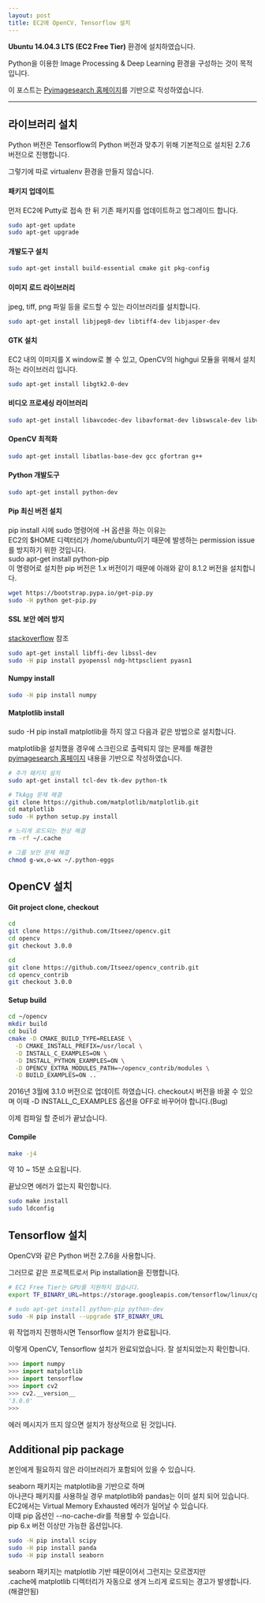 ```yaml
---
layout: post
title: EC2에 OpenCV, Tensorflow 설치
---
```


**Ubuntu 14.04.3 LTS (EC2 Free Tier)** 환경에 설치하였습니다.

Python을 이용한 Image Processing & Deep Learning 환경을 구성하는 것이 목적입니다.

이 포스트는 [Pyimagesearch 홈페이지](//www.pyimagesearch.com/2015/06/22/install-opencv-3-0-and-python-2-7-on-ubuntu/)를 기반으로 작성하였습니다.

---

## 라이브러리 설치

Python 버전은 Tensorflow의 Python 버전과 맞추기 위해
기본적으로 설치된 2.7.6 버전으로 진행합니다.

그렇기에 따로 virtualenv 환경을 만들지 않습니다.


#### 패키지 업데이트

먼저 EC2에 Putty로 접속 한 뒤 기존 패키지를 업데이트하고 업그레이드 합니다.

```bash
sudo apt-get update
sudo apt-get upgrade
```

#### 개발도구 설치

```bash
sudo apt-get install build-essential cmake git pkg-config
```

#### 이미지 로드 라이브러리

jpeg, tiff, png 파일 등을 로드할 수 있는 라이브러리를 설치합니다.

```bash
sudo apt-get install libjpeg8-dev libtiff4-dev libjasper-dev
```

#### GTK 설치

EC2 내의 이미지를 X window로 볼 수 있고, OpenCV의 highgui 모듈을 위해서 설치하는 라이브러리 입니다.

```bash
sudo apt-get install libgtk2.0-dev
```

#### 비디오 프로세싱 라이브러리

```bash
sudo apt-get install libavcodec-dev libavformat-dev libswscale-dev libv4l-dev
```

#### OpenCV 최적화

```bash
sudo apt-get install libatlas-base-dev gcc gfortran g++
```

#### Python 개발도구

```bash
sudo apt-get install python-dev
```

#### Pip 최신 버전 설치

<div class='def'>
pip install 시에 sudo 명령어에 -H 옵션을 하는 이유는
<br>
EC2의 $HOME 디렉터리가 /home/ubuntu이기 때문에 발생하는 permission issue를 방지하기 위한 것입니다.
</div>

<div class='def'>
sudo apt-get install python-pip <br>
이 명령어로 설치한 pip 버전은 1.x 버전이기 때문에 아래와 같이 8.1.2 버전을 설치합니다.
</div>

```bash
wget https://bootstrap.pypa.io/get-pip.py
sudo -H python get-pip.py
```

#### SSL 보안 에러 방지

[stackoverflow](//stackoverflow.com/questions/29134512/insecureplatformwarning-a-true-sslcontext-object-is-not-available-this-prevent) 참조

```bash
sudo apt-get install libffi-dev libssl-dev
sudo -H pip install pyopenssl ndg-httpsclient pyasn1
```

#### Numpy install

```bash
sudo -H pip install numpy
```

#### Matplotlib install

sudo -H pip install matplotlib을 하지 않고 다음과 같은 방법으로 설치합니다.

matplotlib을 설치했을 경우에 스크린으로 출력되지 않는 문제를 해결한 [pyimagesearch 홈페이지](//www.pyimagesearch.com/2015/08/24/resolved-matplotlib-figures-not-showing-up-or-displaying/) 내용을 기반으로 작성하였습니다.

```bash
# 추가 패키지 설치
sudo apt-get install tcl-dev tk-dev python-tk

# TkAgg 문제 해결
git clone https://github.com/matplotlib/matplotlib.git
cd matplotlib
sudo -H python setup.py install

# 느리게 로드되는 현상 해결
rm -rf ~/.cache

# 그룹 보안 문제 해결
chmod g-wx,o-wx ~/.python-eggs
```

## OpenCV 설치

#### Git project clone, checkout

```bash
cd
git clone https://github.com/Itseez/opencv.git
cd opencv
git checkout 3.0.0
```

```bash
cd
git clone https://github.com/Itseez/opencv_contrib.git
cd opencv_contrib
git checkout 3.0.0
```

#### Setup build

```bash
cd ~/opencv
mkdir build
cd build
cmake -D CMAKE_BUILD_TYPE=RELEASE \
  -D CMAKE_INSTALL_PREFIX=/usr/local \
  -D INSTALL_C_EXAMPLES=ON \
  -D INSTALL_PYTHON_EXAMPLES=ON \
  -D OPENCV_EXTRA_MODULES_PATH=~/opencv_contrib/modules \
  -D BUILD_EXAMPLES=ON ..
```

<div class='def'>
2016년 3월에 3.1.0 버전으로 업데이트 하였습니다.
checkout시 버전을 바꿀 수 있으며 이때 -D INSTALL_C_EXAMPLES 옵션을 OFF로 바꾸어야 합니다.(Bug)
</div>

이제 컴파일 할 준비가 끝났습니다.

#### Compile

```bash
make -j4
```

약 10 ~ 15분 소요됩니다.

끝났으면 에러가 없는지 확인합니다.

```bash
sudo make install
sudo ldconfig
```

## Tensorflow 설치

OpenCV와 같은 Python 버전 2.7.6을 사용합니다.

그러므로 같은 프로젝트로서 Pip installation을 진행합니다.

```bash
# EC2 Free Tier는 GPU를 지원하지 않습니다.
export TF_BINARY_URL=https://storage.googleapis.com/tensorflow/linux/cpu/tensorflow-0.10.0rc0-cp27-none-linux_x86_64.whl

# sudo apt-get install python-pip python-dev
sudo -H pip install --upgrade $TF_BINARY_URL
```

위 작업까지 진행하시면 Tensorflow 설치가 완료됩니다.

이렇게 OpenCV, Tensorflow 설치가 완료되었습니다. 잘 설치되었는지 확인합니다.

```python
>>> import numpy
>>> import matplotlib
>>> import tensorflow
>>> import cv2
>>> cv2.__version__
'3.0.0'
>>>
```
에러 메시지가 뜨지 않으면 설치가 정상적으로 된 것입니다.

## Additional pip package

본인에게 필요하지 않은 라이브러리가 포함되어 있을 수 있습니다.

<div class='def'>
seaborn 패키지는 matplotlib을 기반으로 하며
<br>
아나콘다 패키지를 사용하실 경우 matplotlib와 pandas는 이미 설치 되어 있습니다.
</div>

<div class='warn'>
EC2에서는 Virtual Memory Exhausted 에러가 일어날 수 있습니다. <br>
이때 pip 옵션인 --no-cache-dir를 적용할 수 있습니다.
<br>
pip 6.x 버전 이상만 가능한 옵션입니다.
</div>

```bash
sudo -H pip install scipy
sudo -H pip install panda
sudo -H pip install seaborn
```

<div class='def'>
seaborn 패키지는 matplotlib 기반 때문이어서 그런지는 모르겠지만<br>
.cache에 matplotlib 디렉터리가 자동으로 생겨 느리게 로드되는 경고가 발생합니다.(해결안됨)
</div>
